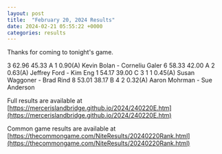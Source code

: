 ```yaml
---
layout: post
title:  "February 20, 2024 Results"
date: 2024-02-21 05:55:22 +0000
categories: results
---
```

Thanks for coming to tonight's game.

3   62.96   45.33  A   1                0.90(A)  Kevin Bolan - Corneliu Galer
6   58.33   42.00  A   2                0.63(A)  Jeffrey Ford - Kim Eng
1   54.17   39.00  C   3     1     1    0.45(A)  Susan Waggoner - Brad Rind
8   53.01   38.17  B   4     2          0.32(A)  Aaron Mohrman - Sue Anderson

Full results are available at [https://mercerislandbridge.github.io/2024/240220E.htm](https://mercerislandbridge.github.io/2024/240220E.htm)

Common game results are available at [https://thecommongame.com/NiteResults/20240220Rank.html](https://thecommongame.com/NiteResults/20240220Rank.html)
